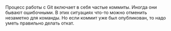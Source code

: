 Процесс работы с Git включает в себя частые коммиты. Иногда они бывают ошибочными. В этих ситуациях что-то можно отменить незаметно для команды. Но если коммит уже был опубликован, то надо уметь правильно делать откат.
